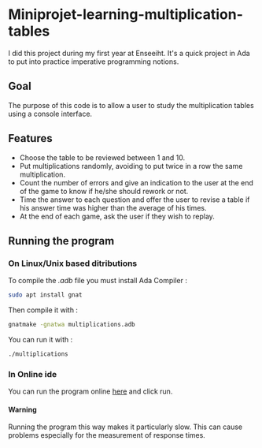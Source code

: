 # Miniprojet-learning-multiplication-tables

I did this project during my first year at Enseeiht. It's a quick project in Ada to put into practice imperative programming notions.

## Goal

The purpose of this code is to allow a user to study the multiplication tables using a console interface.

## Features

* Choose the table to be reviewed between 1 and 10.
* Put multiplications randomly, avoiding to put twice in a row the same multiplication.
* Count the number of errors and give an indication to the user at the end of the game to know if he/she should rework or not.
* Time the answer to each question and offer the user to revise a table if his answer time was higher than the average of his times.
* At the end of each game, ask the user if they wish to replay.

## Running the program

### On Linux/Unix based ditributions

To compile the *.adb* file you must install Ada Compiler :

```BASH
sudo apt install gnat
```

Then compile it with :

```BASH
gnatmake -gnatwa multiplications.adb
```

You can run it with :

```BASH
./multiplications
```

### In Online ide

You can run the program online [here](https://www.jdoodle.com/ia/xQz) and click run.

#### Warning

Running the program this way makes it particularly slow. This can cause problems especially for the measurement of response times.
